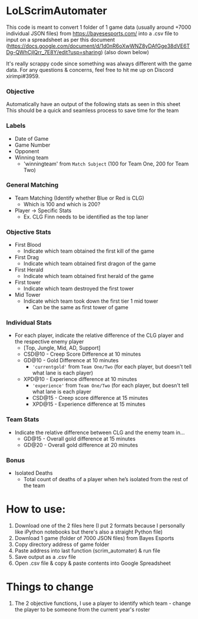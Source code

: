# LoLScrimAutomater
This code is meant to convert 1 folder of 1 game data (usually around +7000 individual JSON files) from https://bayesesports.com/ into a .csv file to input on a spreadsheet as per this document (https://docs.google.com/document/d/1d0nR6oXwWNZ8yDAfGge38dVE6TDg-QWhCjIQrr_7E8Y/edit?usp=sharing) (also down below)

It's really scrappy code since something was always different with the game data.
For any questions & concerns, feel free to hit me up on Discord xirimpi#3959.

### Objective
Automatically have an output of the following stats as seen in this sheet
This should be a quick and seamless process to save time for the team

### Labels
- Date of Game
- Game Number
- Opponent
- Winning team
    - 'winningteam' from <code>Match Subject</code> (100 for Team One, 200 for Team Two)

### General Matching
- Team Matching (Identify whether Blue or Red is CLG)
    - Which is 100 and which is 200?
- Player → Specific Stats
    - Ex. CLG Finn needs to be identified as the top laner</s>
    
### Objective Stats
- First Blood
	- Indicate which team obtained the first kill of the game
- First Drag
	- Indicate which team obtained first dragon of the game
- First Herald
	- Indicate which team obtained first herald of the game
- First tower
	- Indicate which team destroyed the first tower
- Mid Tower
	- Indicate which team took down the first tier 1 mid tower
        - Can be the same as first tower of game
        
### Individual Stats
- For each player, indicate the relative difference of the CLG player and the respective enemy player
    - [Top, Jungle, Mid, AD, Support]
    - CSD@10 - Creep Score Difference at 10 minutes
	- GD@10 - Gold Difference at 10 minutes 
        - <code>'currentgold'</code> from <code>Team One/Two</code> (for each player, but doesn't tell what lane is each player)
	- XPD@10 - Experience difference at 10 minutes
        - <code>'experience'</code> from <code>Team One/Two</code> (for each player, but doesn't tell what lane is each player
        - CSD@15 - Creep score difference at 15 minutes
        - XPD@15 - Experience difference at 15 minutes
    
### Team Stats
- Indicate the relative difference between CLG and the enemy team in…
	- GD@15 - Overall gold difference at 15 minutes
	- GD@20 - Overall gold difference at 20 minutes
    
### Bonus
- Isolated Deaths
    - Total count of deaths of a player when he’s isolated from the rest of the team

# How to use:
1) Download one of the 2 files here (I put 2 formats because I personally like iPython notebooks but there's also a straight Python file)
2) Download 1 game (folder of 7000 JSON files) from Bayes Esports
3) Copy directory address of game folder
4) Paste address into last function (scrim_automater) & run file
5) Save output as a .csv file
6) Open .csv file & copy & paste contents into Google Spreadsheet

# Things to change
1) The 2 objective functions, I use a player to identify which team - change the player to be someone from the current year's roster
